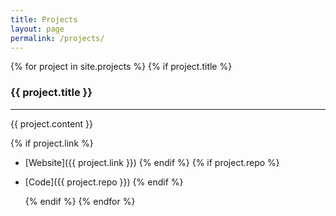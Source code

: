 ```yaml
---
title: Projects
layout: page
permalink: /projects/
---
```


{% for project in site.projects %}
  {% if project.title %}
### {{ project.title }}
--------------------------------------

{{ project.content }}

{% if project.link %}
* [Website]({{ project.link }})
{% endif %}
{% if project.repo %}
* [Code]({{ project.repo }})
{% endif %}

  {% endif %}
{% endfor %}

